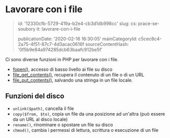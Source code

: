 Lavorare con i file
===================

> id: '12330cfb-5729-419a-b2e4-cb3d1db998cc'
> slug:
> 	cs: prace-se-soubory
> 	it: lavorare-con-i-file
> 
> publicationDate: '2020-02-16 16:30:05'
> mainCategoryId: c5cec8c4-2a75-4f51-87c7-4d3acac0616f
> sourceContentHash: '0f5b9e84a974285dcb63baafc912be5f'

Ci sono diverse funzioni in PHP per lavorare con i file.

- <a href="/fopen">fopen()</a>, accesso di basso livello ai file su disco
- <a href="/file-get-contents">file_get_contents()</a>, recupera il contenuto di un file o di un URL
- <a href="/file-put-contents">file_put_contents()</a>, salvando una stringa in un file locale.

Funzioni del disco
--------------

- `unlink($path)`, cancella il file
- `copy($from, $to)`, copia un file da una posizione ad un'altra (può essere da un URL al disco locale)
- `rename()`, rinominare o spostare un file su disco
- `chmod()`, cambia i permessi di lettura, scrittura o esecuzione di un file
